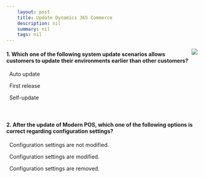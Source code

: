 ```yaml
---
    layout: post
    title: Update Dynamics 365 Commerce  
    description: nil
    summary: nil
    tags: nil
---
```



 <a target="_blank" href="https://docs.microsoft.com/en-us/learn/modules/update-commerce/06-check/"><i class="fas fa-external-link-alt"></i> </a>
 <img align="right" src="https://docs.microsoft.com/en-us/learn/achievements/update-commerce.svg">
####  1. Which one of the following system update scenarios allows customers to update their environments earlier than other customers?


<i class='far fa-square'></i> &nbsp;&nbsp;Auto update

<i class='fas fa-check-square' style='color: Dodgerblue;'></i> &nbsp;&nbsp;First release

<i class='far fa-square'></i> &nbsp;&nbsp;Self-update
<br />
<br />
<br />

####  2. After the update of Modern POS, which one of the following options is correct regarding configuration settings?


<i class='fas fa-check-square' style='color: Dodgerblue;'></i> &nbsp;&nbsp;Configuration settings are not modified.

<i class='far fa-square'></i> &nbsp;&nbsp;Configuration settings are modified.

<i class='far fa-square'></i> &nbsp;&nbsp;Configuration settings are removed.
<br />
<br />
<br />

